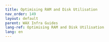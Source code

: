 ```yaml
---
title: Optimising RAM and Disk Utilisation
nav_order: 149
layout: default
parent: WAX Infra Guides
lang-ref: Optimising RAM and Disk Utilisation
lang: en
---
```

